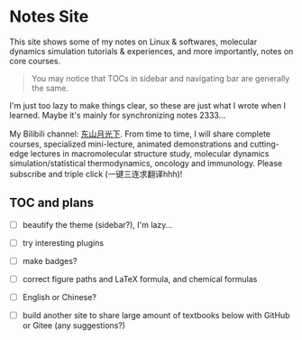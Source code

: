 # Notes Site

This site shows some of my notes on Linux \& softwares, molecular dynamics simulation tutorials \& experiences, and more importantly, notes on core courses.

> You may notice that TOCs in sidebar and navigating bar are generally the same.

I'm just too lazy to make things clear, so these are just what I wrote when I learned. Maybe it's mainly for synchronizing notes 2333...

My Bilibili channel: [东山月光下](https://space.bilibili.com/441196634). From time to time, I will share complete courses, specialized mini-lecture, animated demonstrations and cutting-edge lectures in macromolecular structure study, molecular dynamics simulation/statistical thermodynamics, oncology and immunology. Please subscribe and triple click (一键三连求翻译hhh)!


## TOC and plans

- [ ] beautify the theme (sidebar?), I'm lazy...
- [ ] try interesting plugins
- [ ] make badges?
- [ ] correct figure paths and LaTeX formula, and chemical formulas
- [ ] English or Chinese?
- [ ] build another site to share large amount of textbooks below with GitHub or Gitee (any suggestions?)

